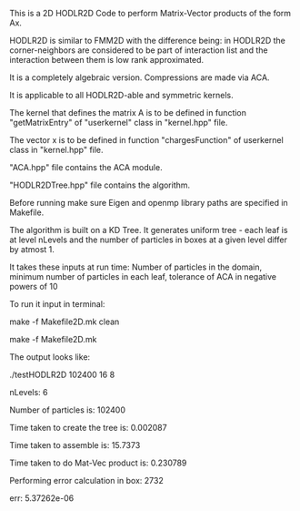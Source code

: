 This is a 2D HODLR2D Code to perform Matrix-Vector products of the form Ax.

HODLR2D is similar to FMM2D with the difference being: in HODLR2D the corner-neighbors
are considered to be part of interaction list and the interaction between them is low rank approximated.

It is a completely algebraic version. Compressions are made via ACA.

It is applicable to all HODLR2D-able and symmetric kernels.

The kernel that defines the matrix A is to be defined in function "getMatrixEntry" of "userkernel" class in "kernel.hpp" file.

The vector x is to be defined in function "chargesFunction" of userkernel class in "kernel.hpp" file.

"ACA.hpp" file contains the ACA module.

"HODLR2DTree.hpp" file contains the algorithm.

Before running make sure Eigen and openmp library paths are specified in Makefile.

The algorithm is built on a KD Tree. It generates uniform tree - each leaf is at level nLevels and the number of particles in boxes at a given level differ by atmost 1.

It takes these inputs at run time: Number of particles in the domain, minimum number of particles in each leaf, tolerance of ACA in negative powers of 10

To run it input in terminal:

make -f Makefile2D.mk clean

make -f Makefile2D.mk

The output looks like:

./testHODLR2D 102400 16 8

nLevels: 6

Number of particles is: 102400

Time taken to create the tree is: 0.002087

Time taken to assemble is: 15.7373

Time taken to do Mat-Vec product is: 0.230789

Performing error calculation in box: 2732

err: 5.37262e-06
